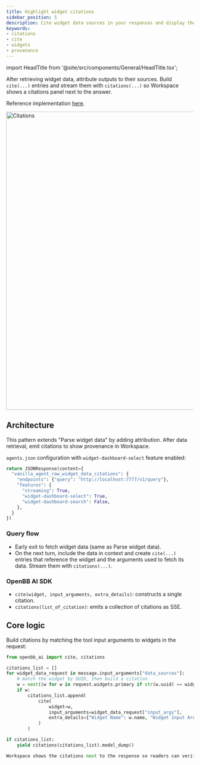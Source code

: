 ```yaml
---
title: Highlight widget citations
sidebar_position: 5
description: Cite widget data sources in your responses and display them in Workspace
keywords:
- citations
- cite
- widgets
- provenance
---
```


import HeadTitle from '@site/src/components/General/HeadTitle.tsx';

<HeadTitle title="AI Features — Highlight widget citations | OpenBB Workspace Docs" />

After retrieving widget data, attribute outputs to their sources. Build `cite(...)` entries and stream them with `citations(...)` so Workspace shows a citations panel next to the answer.

Reference implementation [here](https://github.com/OpenBB-finance/agents-for-openbb/blob/feat/add-agent-dashboard-widgets-example/32-vanilla-agent-raw-widget-data-citations/vanilla_agent_raw_context_citations/main.py).

<img className="pro-border-gradient" width="800" alt="Citations" src="https://openbb-cms.directus.app/assets/0af85f66-b91f-476d-a231-973442a29957.png" />

## Architecture

This pattern extends "Parse widget data" by adding attribution. After data retrieval, emit citations to show provenance in Workspace.

`agents.json` configuration with `widget-dashboard-select` feature enabled:

```python
return JSONResponse(content={
  "vanilla_agent_raw_widget_data_citations": {
    "endpoints": {"query": "http://localhost:7777/v1/query"},
    "features": {
      "streaming": True,
      "widget-dashboard-select": True,
      "widget-dashboard-search": False,
    },
  }
})
```

### Query flow
- Early exit to fetch widget data (same as Parse widget data).
- On the next turn, include the data in context and create `cite(...)` entries that reference the widget and the arguments used to fetch its data. Stream them with `citations(...)`.

### OpenBB AI SDK
- `cite(widget, input_arguments, extra_details)`: constructs a single citation.
- `citations(list_of_citation)`: emits a collection of citations as SSE.

## Core logic

Build citations by matching the tool input arguments to widgets in the request:

```python
from openbb_ai import cite, citations

citations_list = []
for widget_data_request in message.input_arguments["data_sources"]:
    # match the widget by UUID, then build a citation
    w = next((w for w in request.widgets.primary if str(w.uuid) == widget_data_request["widget_uuid"]), None)
    if w:
        citations_list.append(
            cite(
                widget=w,
                input_arguments=widget_data_request["input_args"],
                extra_details={"Widget Name": w.name, "Widget Input Arguments": widget_data_request["input_args"]},
            )
        )

if citations_list:
    yield citations(citations_list).model_dump()

Workspace shows the citations next to the response so readers can verify provenance.
```
